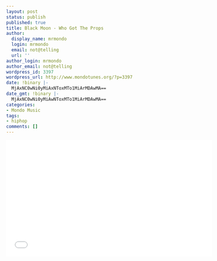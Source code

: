 ```yaml
---
layout: post
status: publish
published: true
title: Black Moon - Who Got The Props
author:
  display_name: mrmondo
  login: mrmondo
  email: not@telling
  url: ''
author_login: mrmondo
author_email: not@telling
wordpress_id: 3397
wordpress_url: http://www.mondotunes.org/?p=3397
date: !binary |-
  MjAxNC0wNi0yMiAxNToxMTo1MiArMDAwMA==
date_gmt: !binary |-
  MjAxNC0wNi0yMiAwNToxMTo1MiArMDAwMA==
categories:
- Mondo Music
tags:
- hiphop
comments: []
---
```

<iframe width="560" height="315" src="//www.youtube.com/embed/vWJuArf0-Go" frameborder="0"> </iframe>
